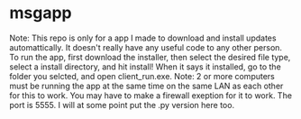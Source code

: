 # msgapp
 Note: This repo is only for a app I made to download and install updates automattically. It doesn't really have any useful code to any other person.
To run the app, first download the installer, then select the desired file type, select a install directory, and hit install! When it says it installed, go to the folder you selcted, and open client_run.exe.
Note: 2 or more computers must be running the app at the same time on the same LAN as each other for this to work. You may have to make a firewall exeption for it to work. The port is 5555.
I will at some point put the .py version here too.

